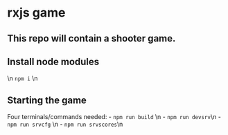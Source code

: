 # rxjs game
## This repo will contain a shooter game.

## Install node modules
   \n `npm i` \n 

## Starting the game 

Four terminals/commands needed:
    - `npm run build` \n
    - `npm run devsrv`\n
    - `npm run srvcfg` \n
    - `npm run srvscores`\n
